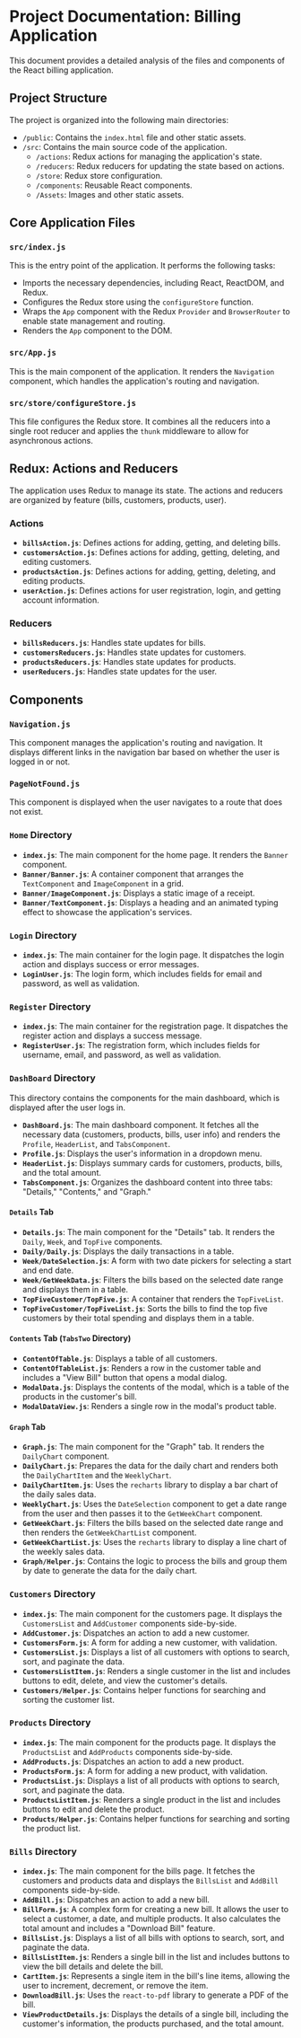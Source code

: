 # Project Documentation: Billing Application

This document provides a detailed analysis of the files and components of the React billing application.

## Project Structure

The project is organized into the following main directories:

-   `/public`: Contains the `index.html` file and other static assets.
-   `/src`: Contains the main source code of the application.
    -   `/actions`: Redux actions for managing the application's state.
    -   `/reducers`: Redux reducers for updating the state based on actions.
    -   `/store`: Redux store configuration.
    -   `/components`: Reusable React components.
    -   `/Assets`: Images and other static assets.

## Core Application Files

### `src/index.js`

This is the entry point of the application. It performs the following tasks:

-   Imports the necessary dependencies, including React, ReactDOM, and Redux.
-   Configures the Redux store using the `configureStore` function.
-   Wraps the `App` component with the Redux `Provider` and `BrowserRouter` to enable state management and routing.
-   Renders the `App` component to the DOM.

### `src/App.js`

This is the main component of the application. It renders the `Navigation` component, which handles the application's routing and navigation.

### `src/store/configureStore.js`

This file configures the Redux store. It combines all the reducers into a single root reducer and applies the `thunk` middleware to allow for asynchronous actions.

## Redux: Actions and Reducers

The application uses Redux to manage its state. The actions and reducers are organized by feature (bills, customers, products, user).

### Actions

-   **`billsAction.js`**: Defines actions for adding, getting, and deleting bills.
-   **`customersAction.js`**: Defines actions for adding, getting, deleting, and editing customers.
-   **`productsAction.js`**: Defines actions for adding, getting, deleting, and editing products.
-   **`userAction.js`**: Defines actions for user registration, login, and getting account information.

### Reducers

-   **`billsReducers.js`**: Handles state updates for bills.
-   **`customersReducers.js`**: Handles state updates for customers.
-   **`productsReducers.js`**: Handles state updates for products.
-   **`userReducers.js`**: Handles state updates for the user.

## Components

### `Navigation.js`

This component manages the application's routing and navigation. It displays different links in the navigation bar based on whether the user is logged in or not.

### `PageNotFound.js`

This component is displayed when the user navigates to a route that does not exist.

### `Home` Directory

-   **`index.js`**: The main component for the home page. It renders the `Banner` component.
-   **`Banner/Banner.js`**: A container component that arranges the `TextComponent` and `ImageComponent` in a grid.
-   **`Banner/ImageComponent.js`**: Displays a static image of a receipt.
-   **`Banner/TextComponent.js`**: Displays a heading and an animated typing effect to showcase the application's services.

### `Login` Directory

-   **`index.js`**: The main container for the login page. It dispatches the login action and displays success or error messages.
-   **`LoginUser.js`**: The login form, which includes fields for email and password, as well as validation.

### `Register` Directory

-   **`index.js`**: The main container for the registration page. It dispatches the register action and displays a success message.
-   **`RegisterUser.js`**: The registration form, which includes fields for username, email, and password, as well as validation.

### `DashBoard` Directory

This directory contains the components for the main dashboard, which is displayed after the user logs in.

-   **`DashBoard.js`**: The main dashboard component. It fetches all the necessary data (customers, products, bills, user info) and renders the `Profile`, `HeaderList`, and `TabsComponent`.
-   **`Profile.js`**: Displays the user's information in a dropdown menu.
-   **`HeaderList.js`**: Displays summary cards for customers, products, bills, and the total amount.
-   **`TabsComponent.js`**: Organizes the dashboard content into three tabs: "Details," "Contents," and "Graph."

#### `Details` Tab

-   **`Details.js`**: The main component for the "Details" tab. It renders the `Daily`, `Week`, and `TopFive` components.
-   **`Daily/Daily.js`**: Displays the daily transactions in a table.
-   **`Week/DateSelection.js`**: A form with two date pickers for selecting a start and end date.
-   **`Week/GetWeekData.js`**: Filters the bills based on the selected date range and displays them in a table.
-   **`TopFiveCustomer/TopFive.js`**: A container that renders the `TopFiveList`.
-   **`TopFiveCustomer/TopFiveList.js`**: Sorts the bills to find the top five customers by their total spending and displays them in a table.

#### `Contents` Tab (`TabsTwo` Directory)

-   **`ContentOfTable.js`**: Displays a table of all customers.
-   **`ContentOfTableList.js`**: Renders a row in the customer table and includes a "View Bill" button that opens a modal dialog.
-   **`ModalData.js`**: Displays the contents of the modal, which is a table of the products in the customer's bill.
-   **`ModalDataView.js`**: Renders a single row in the modal's product table.

#### `Graph` Tab

-   **`Graph.js`**: The main component for the "Graph" tab. It renders the `DailyChart` component.
-   **`DailyChart.js`**: Prepares the data for the daily chart and renders both the `DailyChartItem` and the `WeeklyChart`.
-   **`DailyChartItem.js`**: Uses the `recharts` library to display a bar chart of the daily sales data.
-   **`WeeklyChart.js`**: Uses the `DateSelection` component to get a date range from the user and then passes it to the `GetWeekChart` component.
-   **`GetWeekChart.js`**: Filters the bills based on the selected date range and then renders the `GetWeekChartList` component.
-   **`GetWeekChartList.js`**: Uses the `recharts` library to display a line chart of the weekly sales data.
-   **`Graph/Helper.js`**: Contains the logic to process the bills and group them by date to generate the data for the daily chart.

### `Customers` Directory

-   **`index.js`**: The main component for the customers page. It displays the `CustomersList` and `AddCustomer` components side-by-side.
-   **`AddCustomer.js`**: Dispatches an action to add a new customer.
-   **`CustomersForm.js`**: A form for adding a new customer, with validation.
-   **`CustomersList.js`**: Displays a list of all customers with options to search, sort, and paginate the data.
-   **`CustomersListItem.js`**: Renders a single customer in the list and includes buttons to edit, delete, and view the customer's details.
-   **`Customers/Helper.js`**: Contains helper functions for searching and sorting the customer list.

### `Products` Directory

-   **`index.js`**: The main component for the products page. It displays the `ProductsList` and `AddProducts` components side-by-side.
-   **`AddProducts.js`**: Dispatches an action to add a new product.
-   **`ProductsForm.js`**: A form for adding a new product, with validation.
-   **`ProductsList.js`**: Displays a list of all products with options to search, sort, and paginate the data.
-   **`ProductsListItem.js`**: Renders a single product in the list and includes buttons to edit and delete the product.
-   **`Products/Helper.js`**: Contains helper functions for searching and sorting the product list.

### `Bills` Directory

-   **`index.js`**: The main component for the bills page. It fetches the customers and products data and displays the `BillsList` and `AddBill` components side-by-side.
-   **`AddBill.js`**: Dispatches an action to add a new bill.
-   **`BillForm.js`**: A complex form for creating a new bill. It allows the user to select a customer, a date, and multiple products. It also calculates the total amount and includes a "Download Bill" feature.
-   **`BillsList.js`**: Displays a list of all bills with options to search, sort, and paginate the data.
-   **`BillsListItem.js`**: Renders a single bill in the list and includes buttons to view the bill details and delete the bill.
-   **`CartItem.js`**: Represents a single item in the bill's line items, allowing the user to increment, decrement, or remove the item.
-   **`DownloadBill.js`**: Uses the `react-to-pdf` library to generate a PDF of the bill.
-   **`ViewProductDetails.js`**: Displays the details of a single bill, including the customer's information, the products purchased, and the total amount.

